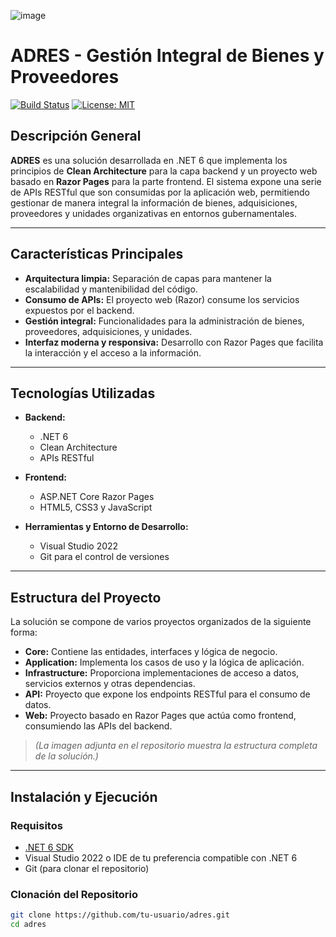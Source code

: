 ![image](https://github.com/user-attachments/assets/3610bb55-9c2e-47b1-bf31-3108b9303d88)

# ADRES - Gestión Integral de Bienes y Proveedores

[![Build Status](https://img.shields.io/badge/Build-Passing-brightgreen)](http://adres-adolfo.somee.com/)
[![License: MIT](https://img.shields.io/badge/License-MIT-blue.svg)](LICENSE)

## Descripción General

**ADRES** es una solución desarrollada en .NET 6 que implementa los principios de **Clean Architecture** para la capa backend y un proyecto web basado en **Razor Pages** para la parte frontend. El sistema expone una serie de APIs RESTful que son consumidas por la aplicación web, permitiendo gestionar de manera integral la información de bienes, adquisiciones, proveedores y unidades organizativas en entornos gubernamentales.

---

## Características Principales

- **Arquitectura limpia:** Separación de capas para mantener la escalabilidad y mantenibilidad del código.
- **Consumo de APIs:** El proyecto web (Razor) consume los servicios expuestos por el backend.
- **Gestión integral:** Funcionalidades para la administración de bienes, proveedores, adquisiciones, y unidades.
- **Interfaz moderna y responsiva:** Desarrollo con Razor Pages que facilita la interacción y el acceso a la información.

---

## Tecnologías Utilizadas

- **Backend:**
  - .NET 6
  - Clean Architecture
  - APIs RESTful

- **Frontend:**
  - ASP.NET Core Razor Pages
  - HTML5, CSS3 y JavaScript

- **Herramientas y Entorno de Desarrollo:**
  - Visual Studio 2022
  - Git para el control de versiones

---

## Estructura del Proyecto

La solución se compone de varios proyectos organizados de la siguiente forma:

- **Core:** Contiene las entidades, interfaces y lógica de negocio.
- **Application:** Implementa los casos de uso y la lógica de aplicación.
- **Infrastructure:** Proporciona implementaciones de acceso a datos, servicios externos y otras dependencias.
- **API:** Proyecto que expone los endpoints RESTful para el consumo de datos.
- **Web:** Proyecto basado en Razor Pages que actúa como frontend, consumiendo las APIs del backend.

> *(La imagen adjunta en el repositorio muestra la estructura completa de la solución.)*

---

## Instalación y Ejecución

### Requisitos

- [.NET 6 SDK](https://dotnet.microsoft.com/download/dotnet/6.0)
- Visual Studio 2022 o IDE de tu preferencia compatible con .NET 6
- Git (para clonar el repositorio)

### Clonación del Repositorio

```bash
git clone https://github.com/tu-usuario/adres.git
cd adres
